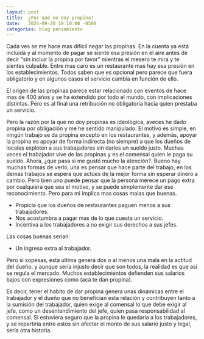 ```yaml
---
layout: post
title:  ¿Por qué no doy propina?
date:   2024-09-20 19:10:00 -0500
categories: blog pensamiento
---
```

Cada ves se me hace mas difícil negar las propinas. En la cuenta ya está incluida y al momento de pagar se siente esa presión en el aire antes de decir "sin incluir la propina por favor" mientras el mesero te mira y te sientes culpable. Entre mas caro es un restaurante mas hay esa presión en los establecimientos. Todos saben que es opcional pero parece que fuera obligatorio y en algunos casos el servicio cambia en función de ello.

El origen de las propinas parece estar relacionado con eventos de hace mas de 400 años y se ha extendido por todo el mundo, con implicaciones distintas. Pero es al final una retribución no obligatoria hacia quien prestaba un servicio.

Pero la razón por la que no doy propinas es ideológica, aveces he dado propina por obligación y me he sentido manipulado. El motivo es simple, en ningún trabajo se da propina excepto en los restaurantes, y además, apoyar la propina es apoyar de forma indirecta (no siempre) a que los dueños de locales exploten a sus trabajadores sin darles un sueldo justo. Muchas veces el trabajador vive de las propinas y es el comensal quien le paga su sueldo. Ahora, ¿que pasa si me gustó mucho la atención?. Bueno hay muchas formas de verlo, una es pensar que hace parte del trabajo, en los demás trabajos se espera que actúes de la mejor forma sin esperar dinero a cambio. Pero bien uno puede pensar que la persona merece un pago extra por cualquiera que sea el motivo, y se puede simplemente dar ese reconocimiento. Pero para mi implica mas cosas malas que buenas.

- Propicia que los dueños de restaurantes paguen menos a sus trabajadores.
- Nos acostumbra a pagar mas de lo que cuesta un servicio.
- Incentiva a los trabajadores a no exigir sus derechos a sus jefes.

Las cosas buenas serían:
- Un ingreso extra al trabajador.

Pero si sopesas, esta ultima genera dos o al menos una mala en la actitud del dueño, y aunque sería injusto decir que son todos, la realidad es que así se regula el mercado. Muchos establecimientos defienden sus salarios bajos con expresiones como (acá te dan propina).

Es decir, tener el habito de dar propina genera unas dinámicas entre el trabajador y el dueño que no benefician esta relación y contribuyen tanto a la sumisión del trabajador, quien exige al comensal lo que debe exigir al jefe, como un desentendimiento del jefe, quien pasa responsabilidad al comensal. Si estuviera seguro que la propina le quedaría a los trabajadores, y se repartiría entre estos sin afectar el monto de sus salario justo y legal, sería otra historia.
